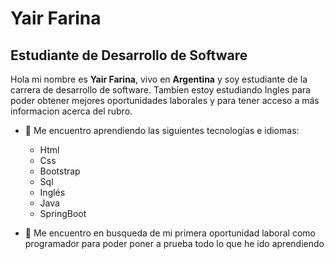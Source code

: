 # Yair Farina
## Estudiante de Desarrollo de Software

Hola mi nombre es **Yair Farina**, vivo en **Argentina** y soy estudiante de la carrera de desarrollo de software.
Tambíen estoy estudiando Ingles para poder obtener mejores oportunidades laborales y para tener acceso a más informacion acerca del rubro.

- 🌱 Me encuentro aprendiendo las siguientes tecnologías e idiomas:  
    * Html 
    * Css
    * Bootstrap
    * Sql
    * Inglés
    * Java
    * SpringBoot
    
 - 👯 Me encuentro en busqueda de mi primera oportunidad laboral como programador para poder poner a prueba todo lo que he ido aprendiendo
